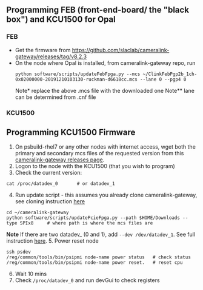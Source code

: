 ## Programming FEB (front-end-board/ the "black box") and KCU1500 for Opal
### FEB
- Get the firmware from https://github.com/slaclab/cameralink-gateway/releases/tag/v8.2.3
- On the node where Opal is installed, from cameralink-gateway repo, run
  ```
  python software/scripts/updateFebFpga.py --mcs ~/ClinkFebPgp2b_1ch-0x02000000-20191210103130-ruckman-d6618cc.mcs --lane 0 --pgp4 0
  ```
  Note* replace the above .mcs file with the downloaded one
  Note** lane can be determined from .cnf file
### KCU1500

## Programming KCU1500 Firmware
1. On psbuild-rhel7 or any other nodes with internet access, wget both the primary and secondary mcs files of the requested version from this [cameralink-gateway releases page](https://github.com/slaclab/cameralink-gateway/releases).
2. Logon to the node with the KCU1500 (that you wish to program)
3. Check the current version:
```
cat /proc/datadev_0       # or datadev_1
```
4. Run update script - this assumes you already clone cameralink-gateway, see cloning instruction [here](https://docs.google.com/presentation/d/1zXggROZ05NY4N3eIyy0ydyl0WuofBa2jR7cAse2rPz4/edit?usp=sharing)
```
cd ~/cameralink-gateway   
python software/scripts/updatePcieFpga.py --path $HOME/Downloads --type SPIx8     # where path is where the mcs files are
```
**Note** If there are two datadev_ (0 and 1), add `--dev /dev/datadev_1`. See full instruction [here](https://confluence.slac.stanford.edu/display/PSDMInternal/Debugging+DAQ#DebuggingDAQ-Opal).
5. Power reset node
```
ssh psdev
/reg/common/tools/bin/psipmi node-name power status   # check status
/reg/common/tools/bin/psipmi node-name power reset.   # reset cpu
```
6. Wait 10 mins
7. Check `/proc/datadev_0` and run devGui to check registers



